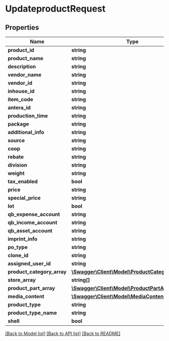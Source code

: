 # UpdateproductRequest

## Properties
Name | Type | Description | Notes
------------ | ------------- | ------------- | -------------
**product_id** | **string** |  | 
**product_name** | **string** |  | 
**description** | **string** |  | 
**vendor_name** | **string** |  | 
**vendor_id** | **string** |  | 
**inhouse_id** | **string** |  | 
**item_code** | **string** |  | 
**antera_id** | **string** |  | 
**production_time** | **string** |  | 
**package** | **string** |  | 
**additional_info** | **string** |  | 
**source** | **string** |  | 
**coop** | **string** |  | 
**rebate** | **string** |  | 
**division** | **string** |  | 
**weight** | **string** |  | 
**tax_enabled** | **bool** |  | 
**price** | **string** |  | 
**special_price** | **string** |  | 
**lot** | **bool** |  | 
**qb_expense_account** | **string** |  | 
**qb_income_account** | **string** |  | 
**qb_asset_account** | **string** |  | 
**imprint_info** | **string** |  | 
**po_type** | **string** |  | 
**clone_id** | **string** |  | 
**assigned_user_id** | **string** |  | 
**product_category_array** | [**\Swagger\Client\Model\ProductCategoryArray1[]**](ProductCategoryArray1.md) |  | 
**store_array** | **string[]** |  | 
**product_part_array** | [**\Swagger\Client\Model\ProductPartArray2**](ProductPartArray2.md) |  | 
**media_content** | [**\Swagger\Client\Model\MediaContent[]**](MediaContent.md) |  | 
**product_type** | **string** |  | 
**product_type_name** | **string** |  | 
**shell** | **bool** |  | 

[[Back to Model list]](../../README.md#documentation-for-models) [[Back to API list]](../../README.md#documentation-for-api-endpoints) [[Back to README]](../../README.md)

